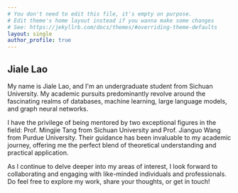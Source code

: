 ```yaml
---
# You don't need to edit this file, it's empty on purpose.
# Edit theme's home layout instead if you wanna make some changes
# See: https://jekyllrb.com/docs/themes/#overriding-theme-defaults
layout: single
author_profile: true
---
```



## Jiale Lao

My name is Jiale Lao, and I'm an undergraduate student from Sichuan University. My academic pursuits predominantly revolve around the fascinating realms of databases, machine learning, large language models, and graph neural networks.

I have the privilege of being mentored by two exceptional figures in the field: Prof. Mingjie Tang from Sichuan University and Prof. Jianguo Wang from Purdue University. Their guidance has been invaluable to my academic journey, offering me the perfect blend of theoretical understanding and practical application.

As I continue to delve deeper into my areas of interest, I look forward to collaborating and engaging with like-minded individuals and professionals. Do feel free to explore my work, share your thoughts, or get in touch!